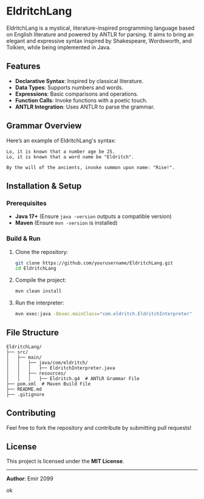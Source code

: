 # EldritchLang

EldritchLang is a mystical, literature-inspired programming language based on English literature and powered by ANTLR for parsing. It aims to bring an elegant and expressive syntax inspired by Shakespeare, Wordsworth, and Tolkien, while being implemented in Java.

## Features

- **Declarative Syntax**: Inspired by classical literature.
- **Data Types**: Supports numbers and words.
- **Expressions**: Basic comparisons and operations.
- **Function Calls**: Invoke functions with a poetic touch.
- **ANTLR Integration**: Uses ANTLR to parse the grammar.

## Grammar Overview

Here’s an example of EldritchLang's syntax:

```eldritch
Lo, it is known that a number age be 25.
Lo, it is known that a word name be "Eldritch".

By the will of the ancients, invoke summon upon name: "Rise!".
```

## Installation & Setup

### Prerequisites

- **Java 17+** (Ensure `java -version` outputs a compatible version)
- **Maven** (Ensure `mvn -version` is installed)

### Build & Run

1. Clone the repository:
   ```sh
   git clone https://github.com/yourusername/EldritchLang.git
   cd EldritchLang
   ```
2. Compile the project:
   ```sh
   mvn clean install
   ```
3. Run the interpreter:
   ```sh
   mvn exec:java -Dexec.mainClass="com.eldritch.EldritchInterpreter"
   ```

## File Structure

```
EldritchLang/
├── src/
│   ├── main/
│   │   ├── java/com/eldritch/
│   │   │   ├── EldritchInterpreter.java
│   │   ├── resources/
│   │   │   ├── Eldritch.g4  # ANTLR Grammar File
├── pom.xml  # Maven Build File
├── README.md
├── .gitignore
```

## Contributing

Feel free to fork the repository and contribute by submitting pull requests!

## License

This project is licensed under the **MIT License**.

---

**Author**: Emir 2099

ok

